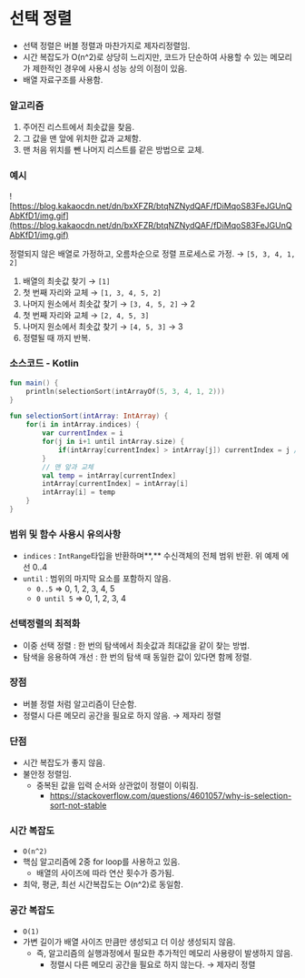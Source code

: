 # 선택 정렬

- 선택 정렬은 버블 정렬과 마찬가지로 제자리정렬임.
- 시간 복잡도가 O(n^2)로 상당히 느리지만, 코드가 단순하여 사용할 수 있는 메모리가 제한적인 경우에 사용시 성능 상의 이점이 있음.
- 배열 자료구조를 사용함.

### 알고리즘

1. 주어진 리스트에서 최솟값을 찾음.
2. 그 값을 맨 앞에 위치한 값과 교체함.
3. 맨 처음 위치를 뺀 나머지 리스트를 같은 방법으로 교체.

### 예시

![https://blog.kakaocdn.net/dn/bxXFZR/btqNZNydQAF/fDiMqoS83FeJGUnQAbKfD1/img.gif](https://blog.kakaocdn.net/dn/bxXFZR/btqNZNydQAF/fDiMqoS83FeJGUnQAbKfD1/img.gif)

정렬되지 않은 배열로 가정하고, 오름차순으로 정렬 프로세스로 가정. → `[5, 3, 4, 1, 2]`

1. 배열의 최솟값 찾기 → `[1]`
2. 첫 번째 자리와 교체 → `[1, 3, 4, 5, 2]`
3. 나머지 원소에서 최솟값 찾기 → `[3, 4, 5, 2]` → 2
4. 첫 번째 자리와 교체 → `[2, 4, 5, 3]`
5. 나머지 원소에서 최솟값 찾기 → `[4, 5, 3]` → 3
6. 정렬될 때 까지 반복.

### 소스코드 - Kotlin

```kotlin
fun main() {
    println(selectionSort(intArrayOf(5, 3, 4, 1, 2)))
}

fun selectionSort(intArray: IntArray) {
    for(i in intArray.indices) {
        var currentIndex = i
        for(j in i+1 until intArray.size) {
            if(intArray[currentIndex] > intArray[j]) currentIndex = j // 최솟값 찾기
        }
        // 맨 앞과 교체
        val temp = intArray[currentIndex]
        intArray[currentIndex] = intArray[i]
        intArray[i] = temp
    }
}
```

### 범위 및 함수 사용시 유의사항

- `indices` : `IntRange`타입을 반환하며**,** 수신객체의 전체 범위 반환. 위 예제 에선 0..4
- `until` : 범위의 마지막 요소를 포함하지 않음.
    - `0..5` => 0, 1, 2, 3, 4, 5
    - `0 until 5` => 0, 1, 2, 3, 4

### 선택정렬의 최적화

- 이중 선택 정렬 : 한 번의 탐색에서 최솟값과 최대값을 같이 찾는 방법.
- 탐색을 응용하여 개선 : 한 번의 탐색 때 동일한 값이 있다면 함께 정렬.

### 장점

- 버블 정렬 처럼 알고리즘이 단순함.
- 정렬시 다른 메모리 공간을 필요로 하지 않음. → 제자리 정렬

### 단점

- 시간 복잡도가 좋지 않음.
- 불안정 정렬임.
    - 중복된 값을 입력 순서와 상관없이 정렬이 이뤄짐.
        - https://stackoverflow.com/questions/4601057/why-is-selection-sort-not-stable

### 시간 복잡도

- `O(n^2)`
- 핵심 알고리즘에 2중 for loop를 사용하고 있음.
    - 배열의 사이즈에 따라 연산 횟수가 증가됨.
- 최악, 평균, 최선 시간복잡도는 O(n^2)로 동일함.

### 공간 복잡도

- `O(1)`
- 가변 길이가 배열 사이즈 만큼만 생성되고 더 이상 생성되지 않음.
    - 즉, 알고리즘의 실행과정에서 필요한 추가적인 메모리 사용량이 발생하지 않음.
        - 정렬시 다른 메모리 공간을 필요로 하지 않는다. → 제자리 정렬
